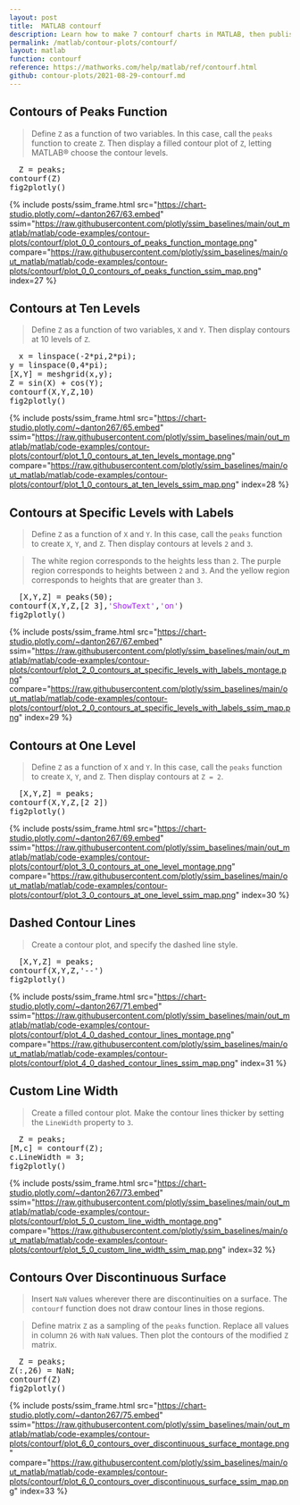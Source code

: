 ```yaml
---
layout: post
title:  MATLAB contourf
description: Learn how to make 7 contourf charts in MATLAB, then publish them to the Web with Plotly.
permalink: /matlab/contour-plots/contourf/
layout: matlab
function: contourf
reference: https://mathworks.com/help/matlab/ref/contourf.html
github: contour-plots/2021-08-29-contourf.md
---
```


## Contours of Peaks Function

> Define `Z` as a function of two variables. In this case, call the `peaks` function to create `Z`. Then display a filled contour plot of `Z`, letting MATLAB® choose the contour levels.

<pre class="mcode">
  Z = peaks;
contourf(Z)
fig2plotly()
</pre>

{% include posts/ssim_frame.html 
  src="https://chart-studio.plotly.com/~danton267/63.embed" 
  ssim="https://raw.githubusercontent.com/plotly/ssim_baselines/main/out_matlab/matlab/code-examples/contour-plots/contourf/plot_0_0_contours_of_peaks_function_montage.png" 
  compare="https://raw.githubusercontent.com/plotly/ssim_baselines/main/out_matlab/matlab/code-examples/contour-plots/contourf/plot_0_0_contours_of_peaks_function_ssim_map.png" 
  index=27
%}



<!--------------------- EXAMPLE BREAK ------------------------->

## Contours at Ten Levels

> Define `Z` as a function of two variables, `X` and `Y`. Then display contours at 10 levels of `Z`.

<pre class="mcode">
  x = linspace(-2*pi,2*pi);
y = linspace(0,4*pi);
[X,Y] = meshgrid(x,y);
Z = sin(X) + cos(Y);
contourf(X,Y,Z,10)
fig2plotly()
</pre>

{% include posts/ssim_frame.html 
  src="https://chart-studio.plotly.com/~danton267/65.embed" 
  ssim="https://raw.githubusercontent.com/plotly/ssim_baselines/main/out_matlab/matlab/code-examples/contour-plots/contourf/plot_1_0_contours_at_ten_levels_montage.png" 
  compare="https://raw.githubusercontent.com/plotly/ssim_baselines/main/out_matlab/matlab/code-examples/contour-plots/contourf/plot_1_0_contours_at_ten_levels_ssim_map.png" 
  index=28
%}



<!--------------------- EXAMPLE BREAK ------------------------->

## Contours at Specific Levels with Labels

> Define `Z` as a function of `X` and `Y`. In this case, call the `peaks` function to create `X`, `Y`, and `Z`. Then display contours at levels `2` and `3`. 

> The white region corresponds to the heights less than `2`. The purple region corresponds to heights between `2` and `3`. And the yellow region corresponds to heights that are greater than `3`.

<pre class="mcode">
  [X,Y,Z] = peaks(50);
contourf(X,Y,Z,[2 3],<span style='color:#A020F0'>'ShowText'</span>,<span style='color:#A020F0'>'on'</span>)
fig2plotly()
</pre>

{% include posts/ssim_frame.html 
  src="https://chart-studio.plotly.com/~danton267/67.embed" 
  ssim="https://raw.githubusercontent.com/plotly/ssim_baselines/main/out_matlab/matlab/code-examples/contour-plots/contourf/plot_2_0_contours_at_specific_levels_with_labels_montage.png" 
  compare="https://raw.githubusercontent.com/plotly/ssim_baselines/main/out_matlab/matlab/code-examples/contour-plots/contourf/plot_2_0_contours_at_specific_levels_with_labels_ssim_map.png" 
  index=29
%}



<!--------------------- EXAMPLE BREAK ------------------------->

## Contours at One Level

> Define `Z` as a function of `X` and `Y`. In this case, call the `peaks` function to create `X`, `Y`, and `Z`. Then display contours at `Z = 2`.

<pre class="mcode">
  [X,Y,Z] = peaks;
contourf(X,Y,Z,[2 2])
fig2plotly()
</pre>

{% include posts/ssim_frame.html 
  src="https://chart-studio.plotly.com/~danton267/69.embed" 
  ssim="https://raw.githubusercontent.com/plotly/ssim_baselines/main/out_matlab/matlab/code-examples/contour-plots/contourf/plot_3_0_contours_at_one_level_montage.png" 
  compare="https://raw.githubusercontent.com/plotly/ssim_baselines/main/out_matlab/matlab/code-examples/contour-plots/contourf/plot_3_0_contours_at_one_level_ssim_map.png" 
  index=30
%}



<!--------------------- EXAMPLE BREAK ------------------------->

## Dashed Contour Lines

> Create a contour plot, and specify the dashed line style.

<pre class="mcode">
  [X,Y,Z] = peaks;
contourf(X,Y,Z,'--')
fig2plotly()
</pre>

{% include posts/ssim_frame.html 
  src="https://chart-studio.plotly.com/~danton267/71.embed" 
  ssim="https://raw.githubusercontent.com/plotly/ssim_baselines/main/out_matlab/matlab/code-examples/contour-plots/contourf/plot_4_0_dashed_contour_lines_montage.png" 
  compare="https://raw.githubusercontent.com/plotly/ssim_baselines/main/out_matlab/matlab/code-examples/contour-plots/contourf/plot_4_0_dashed_contour_lines_ssim_map.png" 
  index=31
%}



<!--------------------- EXAMPLE BREAK ------------------------->

## Custom Line Width

> Create a filled contour plot. Make the contour lines thicker by setting the `LineWidth` property to `3`.

<pre class="mcode">
  Z = peaks;
[M,c] = contourf(Z);
c.LineWidth = 3;
fig2plotly()
</pre>

{% include posts/ssim_frame.html 
  src="https://chart-studio.plotly.com/~danton267/73.embed" 
  ssim="https://raw.githubusercontent.com/plotly/ssim_baselines/main/out_matlab/matlab/code-examples/contour-plots/contourf/plot_5_0_custom_line_width_montage.png" 
  compare="https://raw.githubusercontent.com/plotly/ssim_baselines/main/out_matlab/matlab/code-examples/contour-plots/contourf/plot_5_0_custom_line_width_ssim_map.png" 
  index=32
%}



<!--------------------- EXAMPLE BREAK ------------------------->

## Contours Over Discontinuous Surface

> Insert `NaN` values wherever there are discontinuities on a surface. The `contourf` function does not draw contour lines in those regions.

> Define matrix `Z` as a sampling of the `peaks` function. Replace all values in column `26` with `NaN` values. Then plot the contours of the modified `Z` matrix.

<pre class="mcode">
  Z = peaks;
Z(:,26) = NaN;
contourf(Z)
fig2plotly()
</pre>

{% include posts/ssim_frame.html 
  src="https://chart-studio.plotly.com/~danton267/75.embed" 
  ssim="https://raw.githubusercontent.com/plotly/ssim_baselines/main/out_matlab/matlab/code-examples/contour-plots/contourf/plot_6_0_contours_over_discontinuous_surface_montage.png" 
  compare="https://raw.githubusercontent.com/plotly/ssim_baselines/main/out_matlab/matlab/code-examples/contour-plots/contourf/plot_6_0_contours_over_discontinuous_surface_ssim_map.png" 
  index=33
%}



<!--------------------- EXAMPLE BREAK ------------------------->

